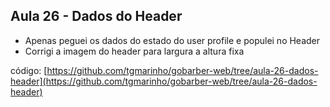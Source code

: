 ## Aula 26 - Dados do Header

- Apenas peguei os dados do estado do user profile e populei no Header
- Corrigi a imagem do header para largura a altura fixa

código: [https://github.com/tgmarinho/gobarber-web/tree/aula-26-dados-header](https://github.com/tgmarinho/gobarber-web/tree/aula-26-dados-header)
